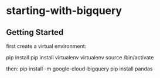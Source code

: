 # starting-with-bigquery

## Getting Started

first create a virtual environment:

pip install pip install virtualenv
virtualenv <your-env>
source <your-env>/bin/activate

then:
pip install -m google-cloud-bigquery
pip install pandas


